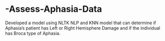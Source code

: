 # -Assess-Aphasia-Data

Developed a model using NLTK NLP and KNN model that can determine if Aphasia’s patient has Left or Right Hemisphere Damage and if the individual has Broca type of Aphasia.
